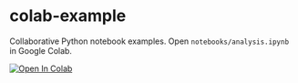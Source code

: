 # colab-example

Collaborative Python notebook examples. Open `notebooks/analysis.ipynb` in Google Colab.

[![Open In Colab](https://colab.research.google.com/assets/colab-badge.svg)](https://colab.research.google.com/github/InceptTrilogy/colab-example/blob/master/notebooks/analysis.ipynb)

